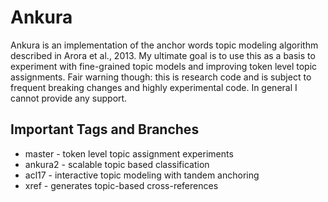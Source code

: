 # Ankura

Ankura is an implementation of the anchor words topic modeling algorithm
described in Arora et al., 2013. My ultimate goal is to use this as a basis to
experiment with fine-grained topic models and improving token level topic
assignments. Fair warning though: this is research code and is subject to
frequent breaking changes and highly experimental code. In general I cannot
provide any support.

## Important Tags and Branches

* master - token level topic assignment experiments
* ankura2 - scalable topic based classification
* acl17 - interactive topic modeling with tandem anchoring
* xref - generates topic-based cross-references
